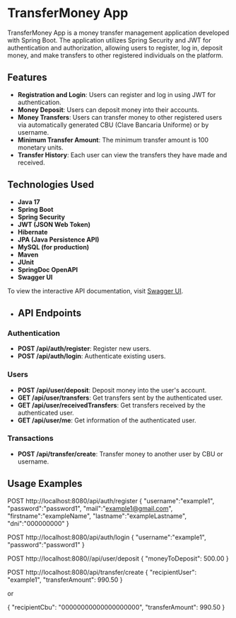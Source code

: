 # TransferMoney App

TransferMoney App is a money transfer management application developed with Spring Boot. The application utilizes Spring Security and JWT for authentication and authorization, allowing users to register, log in, deposit money, and make transfers to other registered individuals on the platform.

## Features

- **Registration and Login**: Users can register and log in using JWT for authentication.
- **Money Deposit**: Users can deposit money into their accounts.
- **Money Transfers**: Users can transfer money to other registered users via automatically generated CBU (Clave Bancaria Uniforme) or by username.
- **Minimum Transfer Amount**: The minimum transfer amount is 100 monetary units.
- **Transfer History**: Each user can view the transfers they have made and received.

## Technologies Used

- **Java 17**
- **Spring Boot**
- **Spring Security**
- **JWT (JSON Web Token)**
- **Hibernate**
- **JPA (Java Persistence API)**
- **MySQL (for production)**
- **Maven**
- **JUnit**
- **SpringDoc OpenAPI**
- **Swagger UI**
  
To view the interactive API documentation, visit [Swagger UI](http://localhost:8080/v3/swagger-ui/index.html).

- ## API Endpoints

### Authentication

- **POST /api/auth/register**: Register new users.
- **POST /api/auth/login**: Authenticate existing users.

### Users

- **POST /api/user/deposit**: Deposit money into the user's account.
- **GET /api/user/transfers**: Get transfers sent by the authenticated user.
- **GET /api/user/receivedTransfers**: Get transfers received by the authenticated user.
- **GET /api/user/me**: Get information of the authenticated user.

### Transactions

- **POST /api/transfer/create**: Transfer money to another user by CBU or username.

## Usage Examples
 POST http://localhost:8080/api/auth/register
{
"username":"example1",
"password":"password1",
"mail":"example1@gmail.com",
"firstname":"exampleName",
"lastname":"exampleLastname",
"dni":"000000000"
}

POST http://localhost:8080/api/auth/login
{
"username":"example1",
"password":"password1"
}

POST http://localhost:8080//api/user/deposit
{
    "moneyToDeposit": 500.00
}

POST http://localhost:8080/api/transfer/create
{
  "recipientUser": "example1",
  "transferAmount": 990.50
}

or

{
  "recipientCbu": "00000000000000000000",
  "transferAmount": 990.50
}




